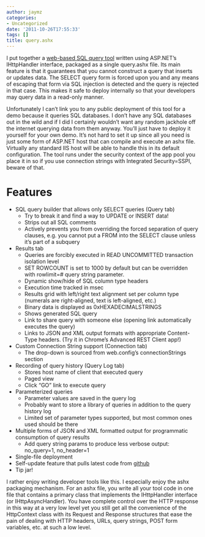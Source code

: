 ```yaml
---
author: jaymz
categories:
- Uncategorized
date: '2011-10-26T17:55:33'
tags: []
title: query.ashx
---
```

I put together a [web-based SQL query tool](https://gist.github.com/1286172
"gist for the code") written using ASP.NET’s IHttpHandler interface, packaged
as a single query.ashx file. Its main feature is that it guarantees that you
cannot construct a query that inserts or updates data. The SELECT query form
is forced upon you and any means of escaping that form via SQL injection is
detected and the query is rejected in that case. This makes it safe to deploy
internally so that your developers may query data in a read-only manner.

Unfortunately I can’t link you to any public deployment of this tool for a
demo because it queries SQL databases. I don’t have any SQL databases out in
the wild and if I did I certainly wouldn’t want any random jackhole off the
internet querying data from them anyway. You’ll just have to deploy it
yourself for your own demo. It’s not hard to set it up since all you need is
just some form of ASP.NET host that can compile and execute an ashx file.
Virtually any standard IIS host will be able to handle this in its default
configuration. The tool runs under the security context of the app pool you
place it in so if you use connection strings with Integrated Security=SSPI,
beware of that.

# Features

  * SQL query builder that allows only SELECT queries (Query tab) 
    * Try to break it and find a way to UPDATE or INSERT data! 
    * Strips out all SQL comments 
    * Actively prevents you from overriding the forced separation of query clauses, e.g. you cannot put a FROM into the SELECT clause unless it’s part of a subquery 
  * Results tab 
    * Queries are forcibly executed in READ UNCOMMITTED transaction isolation level 
    * SET ROWCOUNT is set to 1000 by default but can be overridden with rowlimit=# query string parameter. 
    * Dynamic show/hide of SQL column type headers 
    * Execution time tracked in msec 
    * Results grid with left/right text alignment set per column type (numerals are right-aligned, text is left-aligned, etc.) 
    * Binary data is displayed as 0xHEXADECIMALSTRINGS 
    * Shows generated SQL query 
    * Link to share query with someone else (opening link automatically executes the query) 
    * Links to JSON and XML output formats with appropriate Content-Type headers. (Try it in Chrome’s Advanced REST Client app!) 
  * Custom Connection String support (Connection tab) 
    * The drop-down is sourced from web.config’s connectionStrings section 
  * Recording of query history (Query Log tab) 
    * Stores host name of client that executed query 
    * Paged view 
    * Click “GO” link to execute query 
  * Parameterized queries 
    * Parameter values are saved in the query log 
    * Probably want to store a library of queries in addition to the query history log 
    * Limited set of parameter types supported, but most common ones used should be there 
  * Multiple forms of JSON and XML formatted output for programmatic consumption of query results 
    * Add query string params to produce less verbose output: no_query=1, no_header=1 
  * Single-file deployment 
  * Self-update feature that pulls latest code from [github](https://gist.github.com/1286172)
  * Tip jar! 

I rather enjoy writing developer tools like this. I especially enjoy the ashx
packaging mechanism. For an ashx file, you write all your tool code in one
file that contains a primary class that implements the IHttpHandler interface
(or IHttpAsyncHandler). You have complete control over the HTTP response in
this way at a very low level yet you still get all the convenience of the
HttpContext class with its Request and Response structures that ease the pain
of dealing with HTTP headers, URLs, query strings, POST form variables, etc.
at such a low level.